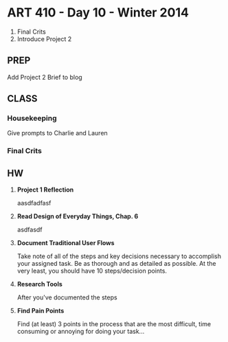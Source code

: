 ART 410 - Day 10 - Winter 2014
=======================================

1. Final Crits
2. Introduce Project 2

PREP
---------------------------------------
Add Project 2 Brief to blog


CLASS
---------------------------------------

### Housekeeping
Give prompts to Charlie and Lauren

### Final Crits



HW
---------------------------------------
1. **Project 1 Reflection**

	aasdfadfasf


1. **Read Design of Everyday Things, Chap. 6**

	asdfasdf


2. **Document Traditional User Flows**

	Take note of all of the steps and key decisions necessary to accomplish your assigned task. Be as thorough and as detailed as possible. At the very least, you should have 10 steps/decision points. 

	
3. **Research Tools**

	After you've documented the steps 


4. **Find Pain Points**

	Find (at least) 3 points in the process that are the most difficult, time consuming or annoying for doing your task...


<!--
2. **Alternative Processes**

	Create 2 alternative user flows to achieve your objectives. They don't have to be better for everybody, but each should be focused on a particular objective or stakeholder. Look at what is trying to be done, and find as many ways as you can to help make that happen in a faster, safer, funner, cooler, or smarter way. Document this with sketches and notes, and post it to the blog.



-->
